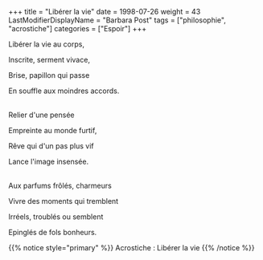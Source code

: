 +++
title = "Libérer la vie"
date = 1998-07-26
weight = 43
LastModifierDisplayName = "Barbara Post"
tags = ["philosophie", "acrostiche"]
categories = ["Espoir"]
+++

Libérer la vie au corps,

Inscrite, serment vivace,

Brise, papillon qui passe

En souffle aux moindres accords.

 \
Relier d'une pensée

Empreinte au monde furtif,

Rêve qui d'un pas plus vif

Lance l'image insensée.

 \
Aux parfums frôlés, charmeurs

Vivre des moments qui tremblent

Irréels, troublés ou semblent

Epinglés de fols bonheurs.

{{% notice style="primary" %}}
Acrostiche : Libérer la vie
{{% /notice %}}
